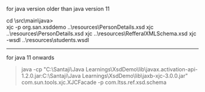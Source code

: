 for java version older than java version 11   

> 
cd <ProjectDir>\src\main\java>  
xjc -p org.san.xsddemo ..\resources\PersonDetails.xsd
xjc ..\resources\PersonDetails.xsd
xjc  ..\resources\RefferalXMLSchema.xsd
xjc  -wsdl ..\resources\students.wsdl

------------------------------------------------------------
for java 11 onwards  

>java -cp "C:\Santaji\Java Learnings\XsdDemo\lib\javax.activation-api-1.2.0.jar:C:\Santaji\Java Learnings\XsdDemo\lib\jaxb-xjc-3.0.0.jar" com.sun.tools.xjc.XJCFacade -p com.ltss.ref.xsd.schema
